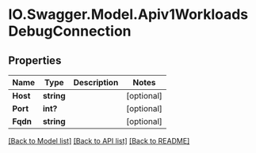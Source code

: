# IO.Swagger.Model.Apiv1WorkloadsDebugConnection
## Properties

Name | Type | Description | Notes
------------ | ------------- | ------------- | -------------
**Host** | **string** |  | [optional] 
**Port** | **int?** |  | [optional] 
**Fqdn** | **string** |  | [optional] 

[[Back to Model list]](../README.md#documentation-for-models) [[Back to API list]](../README.md#documentation-for-api-endpoints) [[Back to README]](../README.md)

